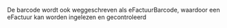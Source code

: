 De barcode wordt ook weggeschreven als eFactuurBarcode, waardoor een eFactuur kan worden ingelezen en gecontroleerd